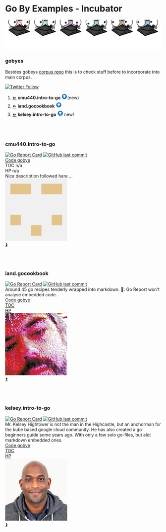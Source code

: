 # Go By Examples - Incubator

![Gophers get crazy](resources/gobyes-auffem-kopf.png)  
### gobyes
Besides gobeys [corpus repo](https://github.com/CodeFreezr/gobyes) this is to check stuff before to incorporate into main corpus.

[![Twitter Follow](https://img.shields.io/twitter/follow/DetlefBurkhardt.svg?style=social&label=Follow)]()

<ol>
  <li><a href="#cmu440intro-to-go">⏩</a> <b>cmu440.intro-to-go</b>	<a href="https://github.com/cmu440/intro-to-go"><img src="resources/github-sociocon.png" width="18"></a>(new)</li>
    <li><a href="#iandgocookbook">⏩</a> <b>iand.gocookbook</b>	<a href="https://github.com/iand/gocookbook"><img src="resources/github-sociocon.png" width="18"></a></li>
  <li><a href="#kelseyintro-to-go">⏩</a> <b>kelsey.intro-to-go</b>	<a href="https://github.com/kelseyhightower/intro-to-go-workshop"><img src="resources/github-sociocon.png" width="18"></a> new!</li>  
</ol>
</br>  
</br>  

### cmu440.intro-to-go
[![Go Report Card](https://goreportcard.com/badge/github.com/cmu440/intro-to-go)](https://goreportcard.com/report/github.com/cmu440/intro-to-go)
[![GitHub last commit](https://img.shields.io/github/last-commit/cmu440/intro-to-go.svg)](https://github.com/cmu440/intro-to-go)  
[Code gobye](corpus/cmu440.intro-to-go)  
TOC n/a  
HP n/a    
Nice description followed here ...  
<img src="resources/covers/cmu220.png" width="200">  
[⏫](#gobyes)  
</br>  
</br>  

### iand.gocookbook
[![Go Report Card](https://goreportcard.com/badge/github.com/iand/gocookbook)](https://goreportcard.com/report/github.com/iand/gocookbook)
[![GitHub last commit](https://img.shields.io/github/last-commit/iand/gocookbook.svg)](https://github.com/iand/gocookbook)  
Around 45 go recipes tenderly wrapped into markdown. 🤔: Go Report won't analyse embedded code.   
[Code gobye](corpus/iand.gocookbook)  
[TOC](tbd)  
[HP](tbd)  
<img src="resources/covers/iand.png" width="200">  
[⏫](#gobyes)  
</br>  
</br>  

### kelsey.intro-to-go  
[![Go Report Card](https://goreportcard.com/badge/github.com/kelseyhightower/intro-to-go-workshop)](https://goreportcard.com/report/github.com/kelseyhightower/intro-to-go-workshop)
[![GitHub last commit](https://img.shields.io/github/last-commit/kelseyhightower/intro-to-go-workshop.svg)](https://github.com/kelseyhightower/intro-to-go-workshop/)  
Mr. Kelsey Hightower is not the man in the Highcastle, but an anchorman for the kube based google cloud community. He has also created a go beginners guide some years ago. With only a few solo go-files, but alot markdown embedded ones.  
[Code gobye](corpus/kelsey.intro-to-go)  
[TOC](tbd)  
[HP](tbd)  
<img src="resources/covers/kelsey.jpg" width="200">  
[⏫](#gobyes)  
</br>  
</br>  
